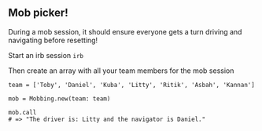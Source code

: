 ## Mob picker!

During a mob session, it should ensure everyone gets a turn driving and navigating before resetting!

Start an irb session
`irb`

Then create an array with all your team members for the mob session
```
team = ['Toby', 'Daniel', 'Kuba', 'Litty', 'Ritik', 'Asbah', 'Kannan']

mob = Mobbing.new(team: team)

mob.call
# => "The driver is: Litty and the navigator is Daniel."
```

